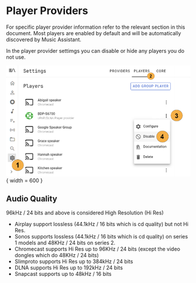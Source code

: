 # Player Providers

For specific player provider information refer to the relevant section in this document. Most players are enabled by default and will be automatically discovered by Music Assistant.

In the player provider settimgs you can disable or hide any players you do not use.

![Preview image](../assets/screenshots/player-disable.png){ width = 600 } 

## Audio Quality

96kHz / 24 bits and above is considered High Resolution (Hi Res)

- Airplay support lossless (44.1kHz / 16 bits which is cd quality) but not Hi Res.
- Sonos supports lossless (44.1kHz / 16 bits which is cd quality) on series 1 models and 48KHz / 24 bits on series 2.
- Chromecast supports Hi Res up to 96KHz / 24 bits (except the video dongles which do 48KHz / 24 bits)
- Slimproto supports Hi Res up to 384kHz / 24 bits
- DLNA supports Hi Res up to 192kHz / 24 bits
- Snapcast supports up to 48kHz / 16 bits
